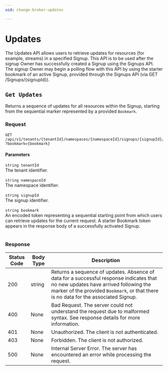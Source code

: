 ```yaml
---
uid: change-broker-updates

---
```


# Updates
The Updates API allows users to retrieve updates for resources (for example, streams) in a specified Signup. This API is to be used after the signup Owner has successfully created a Signup using the Signups API. The signup Owner may begin a polling flow with this API by using the starter bookmark of an active Signup, provided through the Signups API (via GET /Signups/{signupId}).

## `Get Updates`

<a id="opIdUpdates_Get Updates"></a>

Returns a sequence of updates for all resources within the Signup, starting from the sequential marker represented by a provided `Bookmark`.

<h3>Request</h3>

```text 
GET /api/v1/tenants/{tenantId}/namespaces/{namespaceId}/signups/{signupId}/updates
?bookmark={bookmark}
```

<h4>Parameters</h4>

`string tenantId`
<br/>The tenant identifier.<br/><br/>`string namespaceId`
<br/>The namespace identifier.<br/><br/>`string signupId`
<br/>The signup identifier.<br/><br/>`string bookmark`
<br/>An encoded token representing a sequential starting point from which users can retrieve updates for the current request. A starter Bookmark token appears in the response body of a successfully activated Signup.<br/><br/>

<h3>Response</h3>

|Status Code|Body Type|Description|
|---|---|---|
|200|string|Returns a sequence of updates. Absence of data for a successful response indicates that no new updates have arrived following the marker of the provided `Bookmark`, or that there is no data for the associated Signup.|
|400|None|Bad Request. The server could not understand the request due to malformed syntax. See response details for more information.|
|401|None|Unauthorized. The client is not authenticated.|
|403|None|Forbidden. The client is not authorized.|
|500|None|Internal Server Error. The server has encountered an error while processing the request.|

